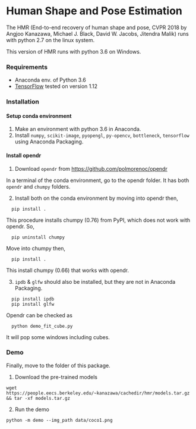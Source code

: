 # Human Shape and Pose Estimation

The HMR (End-to-end recovery of human shape and pose, CVPR 2018 by Angjoo Kanazawa, Michael J. Black, David W. Jacobs, Jitendra Malik) runs with python 2.7 on the linux system.

This version of HMR runs with python 3.6 on Windows.

### Requirements
- Anaconda env. of Python 3.6
- [TensorFlow](https://www.tensorflow.org/) tested on version 1.12

### Installation
#### Setup conda environment
1. Make an environment with python 3.6 in Anaconda.
2. Install `numpy`, `scikit-image`, `pyopengl`, `py-opencv`, `bottleneck`, `tensorflow` using Anaconda Packaging.

#### Install opendr
1. Download `opendr` from https://github.com/polmorenoc/opendr

In a terminal of the conda environment, go to the opendr folder. It has both `opendr` and `chumpy` folders.

2. Install both on the conda environment by
moving into opendr then,
```
  pip install .
```

This procedure installs chumpy (0.76) from PyPI, which does not work with opendr. So,
```
  pip uninstall chumpy
```
Move into chumpy then,
```
  pip install .
```
This install chumpy (0.66) that works with opendr.

3. `ipdb` & `glfw` should also be installed, but they are not in Anaconda Packaging.
```
  pip install ipdb
  pip install glfw
```
Opendr can be checked as
```
  python demo_fit_cube.py
```
It will pop some windows including cubes.

### Demo
Finally, move to the folder of this package.

1. Download the pre-trained models
```
wget https://people.eecs.berkeley.edu/~kanazawa/cachedir/hmr/models.tar.gz && tar -xf models.tar.gz
```

2. Run the demo
```
python -m demo --img_path data/coco1.png
```
